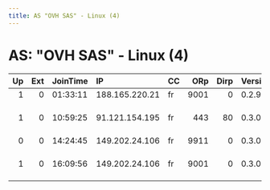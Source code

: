 ```yaml
---
title: AS "OVH SAS" - Linux (4)
---
```


# AS: "OVH SAS" - Linux (4)

|   Up |   Ext | JoinTime   | IP             | CC   |   ORp |   Dirp | Version   | Contact                   | Nickname   |   eFamMembers |
|-----:|------:|:-----------|:---------------|:-----|------:|-------:|:----------|:--------------------------|:-----------|--------------:|
|    1 |     0 | 01:33:11   | 188.165.220.21 | fr   |  9001 |      0 | 0.2.9.11  | None                      | Unnamed    |             1 |
|    1 |     0 | 10:59:25   | 91.121.154.195 | fr   |   443 |     80 | 0.3.0.9   | abuse AT torworld.org -   | Tyr        |             1 |
|    0 |     0 | 14:24:45   | 149.202.24.106 | fr   |  9911 |      0 | 0.3.0.9   | None                      | Unnamed    |             1 |
|    1 |     0 | 16:09:56   | 149.202.24.106 | fr   |  9001 |      0 | 0.3.0.9   | richard at enviatel dot n | DasCanard  |             1 |
